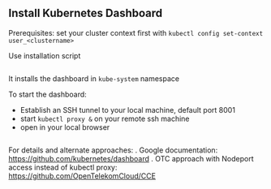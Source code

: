 ## Install Kubernetes Dashboard
Prerequisites:
set your cluster context first with `kubectl config set-context user_<clustername>`

Use installation script 
```> ./install-dashboard
```
It installs the dashboard in `kube-system` namespace

To start the dashboard:
- Establish an SSH tunnel to your local machine, default port 8001
- start `kubectl proxy &` on your remote ssh machine
- open in your local browser 
```http://localhost:8001/api/v1/namespaces/kube-system/services/https:kubernetes-dashboard:/proxy/
```


For details and alternate approaches:
. Google documentation: https://github.com/kubernetes/dashboard
. OTC approach with Nodeport access instead of kubectl proxy: https://github.com/OpenTelekomCloud/CCE 
